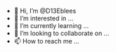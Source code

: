 - 👋 Hi, I’m @D13Eblees
- 👀 I’m interested in ...
- 🌱 I’m currently learning ...
- 💞️ I’m looking to collaborate on ...
- 📫 How to reach me ...

<!---
D13Eblees/D13Eblees is a ✨ special ✨ repository because its `README.md` (this file) appears on your GitHub profile.
You can click the Preview link to take a look at your changes.
--->
